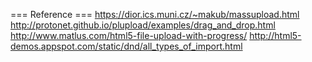 
=== Reference ===
https://dior.ics.muni.cz/~makub/massupload.html
http://protonet.github.io/plupload/examples/drag_and_drop.html
http://www.matlus.com/html5-file-upload-with-progress/
http://html5-demos.appspot.com/static/dnd/all_types_of_import.html
